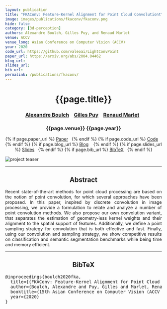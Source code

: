 ```yaml
---
layout: publication
title: "FKAConv: Feature-Kernel Alignment for Point Cloud Convolutiont"
image: images/publications/fkaconv/fkaconv.png
hide: false
category: [3d-perception]
authors: Alexandre Boulch, Gilles Puy, and Renaud Marlet
venue: ACCV
venue_long: Asian Conference on Computer Vision (ACCV)
year: 2020
code_url: https://github.com/valeoai/LightConvPoint
paper_url: https://arxiv.org/abs/2004.04462
blog_url: 
slides_url: 
bib_url: 
permalink: /publications/fkaconv/
---
```


<h1 align="center"> {{page.title}} </h1>
<!-- Simple call of authors -->
<!-- <h3 align="center"> {{page.authors}} </h3> -->
<!-- Alternatively you can add links to author pages -->
<h3 align="center"> <a href="https://www.boulch.eu/">Alexandre Boulch</a> &nbsp;&nbsp; <a href="https://sites.google.com/site/puygilles/home">Gilles Puy</a> &nbsp;&nbsp; <a href="http://imagine.enpc.fr/~marletr/">Renaud Marlet</a>&nbsp;&nbsp; </h3>


<h3 align="center"> {{page.venue}} {{page.year}} </h3>

<div align="center">
  <p>
    {% if page.paper_url %}
    <a href="{{ page.paper_url }}"><i class="far fa-file-pdf"></i> Paper</a>&nbsp;&nbsp;
    {% endif %}
    {% if page.code_url %}
    <a href="{{ page.code_url }}"><i class="fab fa-github"></i> Code</a> &nbsp;&nbsp;
    {% endif %}
    {% if page.blog_url %}
    <a href="{{ page.blog_url }}"><i class="fab fa-blogger"></i> Blog</a> &nbsp;&nbsp;
    {% endif %}
    {% if page.slides_url %}
    <a href="{{ page.slides_url }}"><i class="far fa-file-pdf"></i> Slides</a>&nbsp;&nbsp;
    {% endif %}
    {% if page.bib_url %}
    <a href="{{ page.bib_url}}"><i class="far fa-file-alt"></i> BibTeX</a>&nbsp;&nbsp;
    {% endif %}
  </p>
</div>

<div class="publication-teaser">
    <img src="../../{{ page.image }}" alt="project teaser"/>
</div>


<hr>

<h2  align="center"> Abstract</h2>

<p align="justify">Recent state-of-the-art methods for point cloud processing are based on the notion of point convolution, for which several approaches have been proposed. In this paper, inspired by discrete convolution in image processing, we provide a formulation to relate and analyze a number of point convolution methods. We also propose our own convolution variant, that separates the estimation of geometry-less kernel weights and their alignment to the spatial support of features. Additionally, we define a point sampling strategy for convolution that is both effective and fast. Finally, using our convolution and sampling strategy, we show competitive results on classification and semantic segmentation benchmarks while being time and memory efficient.</p>


<hr>


<h2  align="center">BibTeX</h2>
<left>
  <pre class="bibtex-box">
@inproceedings{boulch2020fka,
  title={{FKAConv: Feature-Kernel Alignment for Point Cloud Convolution}},
  author={Boulch, Alexandre and Puy, Gilles and Marlet, Renaud},
  booktitle={15th Asian Conference on Computer Vision (ACCV 2020)},
  year={2020}
}</pre>
</left>

<br>
